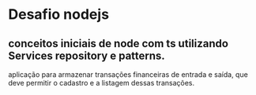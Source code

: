 # Desafio nodejs
## conceitos iniciais de node com ts utilizando Services repository e patterns.
aplicação para armazenar transações financeiras de entrada e saída, que deve permitir o cadastro e a listagem dessas transações.
